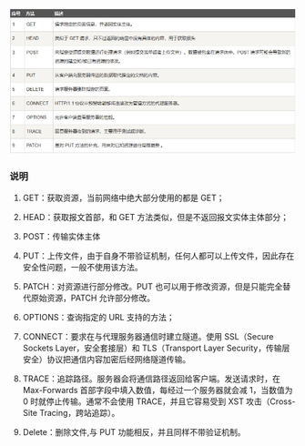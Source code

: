 

![](http1.1%E8%AF%B7%E6%B1%82%E6%96%B9%E6%B3%95.jpg)

### 说明
1. GET：获取资源，当前网络中绝大部分使用的都是 GET；
2. HEAD：获取报文首部，和 GET 方法类似，但是不返回报文实体主体部分；

3. POST：传输实体主体

4. PUT：上传文件，由于自身不带验证机制，任何人都可以上传文件，因此存在安全性问题，一般不使用该方法。

5. PATCH：对资源进行部分修改。PUT 也可以用于修改资源，但是只能完全替代原始资源，PATCH 允许部分修改。

6. OPTIONS：查询指定的 URL 支持的方法；

7. CONNECT：要求在与代理服务器通信时建立隧道。使用 SSL（Secure Sockets Layer，安全套接层）和 TLS（Transport Layer Security，传输层安全）协议把通信内容加密后经网络隧道传输。

8. TRACE：追踪路径。服务器会将通信路径返回给客户端。发送请求时，在 Max-Forwards 首部字段中填入数值，每经过一个服务器就会减 1，当数值为 0 时就停止传输。通常不会使用 TRACE，并且它容易受到 XST 攻击（Cross-Site Tracing，跨站追踪）。

9. Delete：删除文件,与 PUT 功能相反，并且同样不带验证机制。